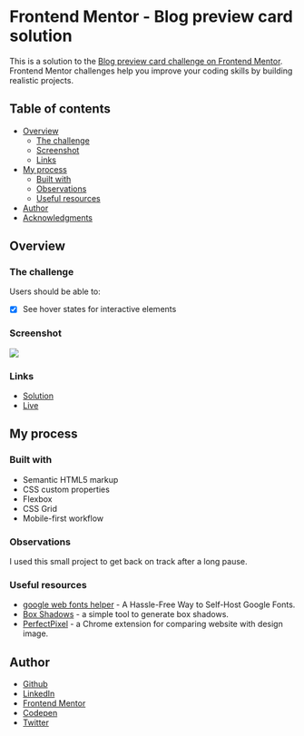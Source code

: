 # Frontend Mentor - Blog preview card solution

This is a solution to the [Blog preview card challenge on Frontend Mentor](https://www.frontendmentor.io/challenges/blog-preview-card-ckPaj01IcS). Frontend Mentor challenges help you improve your coding skills by building realistic projects. 

## Table of contents

- [Overview](#overview)
  - [The challenge](#the-challenge)
  - [Screenshot](#screenshot)
  - [Links](#links)
- [My process](#my-process)
  - [Built with](#built-with)
  - [Observations](#obsevations)
  - [Useful resources](#useful-resources)
- [Author](#author)
- [Acknowledgments](#acknowledgments)

## Overview

### The challenge

Users should be able to:

- [x] See hover states for interactive elements

### Screenshot

![](./screenshot.jpg)


### Links

- [Solution](...)
- [Live](https://je-jo.github.io/blog-preview-card/)

## My process

### Built with

- Semantic HTML5 markup
- CSS custom properties
- Flexbox
- CSS Grid
- Mobile-first workflow

### Observations

I used this small project to get back on track after a long pause.


### Useful resources

- [google web fonts helper](https://gwfh.mranftl.com/fonts) - A Hassle-Free Way to Self-Host Google Fonts.
- [Box Shadows](https://box-shadow.dev/) - a simple tool to generate box shadows.
- [PerfectPixel](https://www.welldonecode.com/perfectpixel/) - a Chrome extension for comparing website with design image.

## Author

- [Github](https://github.com/je-jo)
- [LinkedIn](https://www.linkedin.com/in/jelena-jovicic/)
- [Frontend Mentor](https://www.frontendmentor.io/profile/je-jo)
- [Codepen](https://codepen.io/je-jo)
- [Twitter](https://twitter.com/jelena_jo_)